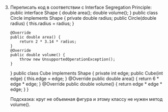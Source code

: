 3) Переписать код в соответствии с Interface Segregation Principle:
   public interface Shape {
       double area();
       double volume();
   }
   public class Circle implements Shape {
       private double radius;
       public Circle(double radius) {
           this.radius = radius;
       }
       
       @Override
       public double area() {
           return 2 * 3.14 * radius;
       }
       @Override
       public double volume() {
           throw new UnsupportedOperationException();
       }
   }
   public class Cube implements Shape {
       private int edge;
       public Cube(int edge) {
           this.edge = edge;
       }
       @Override
       public double area() {
           return 6 * edge * edge;
       } 
       @Override
       public double volume() {
           return edge * edge * edge;
       }
   }

   Подсказка: круг не объемная фигура и этому классу не нужен метод volume().